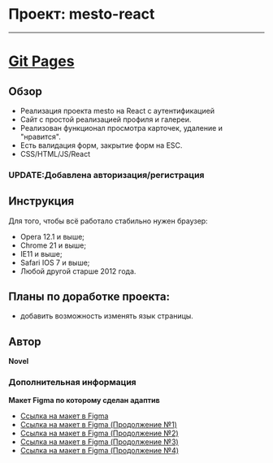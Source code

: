  # Проект: mesto-react
------
# [Git Pages](https://barahbabah.github.io/mesto/)
## Обзор
* Реализация проекта mesto на React с аутентификацией
* Сайт с простой реализацией профиля и галереи.
* Реализован функционал просмотра карточек, удаление и "нравится".
* Есть валидация форм, закрытие форм на ESC.
* CSS/HTML/JS/React
### UPDATE:Добавлена авторизация/регистрация
## Инструкция
Для того, чтобы всё работало стабильно нужен браузер:
* Opera 12.1 и выше;
* Chrome 21 и выше;
* IE11 и выше;
* Safari IOS 7 и выше;
* Любой другой старше 2012 года.
## Планы по доработке проекта:
* добавить возможность изменять язык страницы.
## Автор
**Novel**  
### Дополнительная информация
**Макет Figma по которому сделан адаптив**
* [Ссылка на макет в Figma](https://www.figma.com/file/2cn9N9jSkmxD84oJik7xL7/JavaScript.-Sprint-4?node-id=28212%3A2&t=veuacAaeVtoYftEC-0)
* [Ссылка на макет в Figma (Продолжение №1)](https://www.figma.com/file/bjyvbKKJN2naO0ucURl2Z0/JavaScript.-Sprint-5?node-id=50160%3A110&t=AxoXl6MGqzery5AA-0)
* [Ссылка на макет в Figma (Продолжение №2)](https://www.figma.com/file/kRVLKwYG3d1HGLvh7JFWRT/JavaScript.-Sprint-6?node-id=1124%3A2&t=ML4VTwaitpVr9Ihv-0)
* [Ссылка на макет в Figma (Продолжение №3)](https://www.figma.com/file/PSdQFRHoxXJFs2FH8IXViF/JavaScript.-Sprint-9?node-id=109-150&t=qk2NJ7GAQWXu7wP6-0)
* [Ссылка на макет в Figma (Продолжение №4)](https://www.figma.com/file/5H3gsn5lIGPwzBPby9jAOo/JavaScript.-Sprint-12?type=design&node-id=0-1&t=VMTrnAKHhndEMDjm-0)